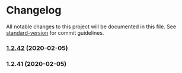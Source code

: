 # Changelog

All notable changes to this project will be documented in this file. See [standard-version](https://github.com/conventional-changelog/standard-version) for commit guidelines.

### [1.2.42](https://github.com/caldwell619/simple-lambda-actions/compare/v1.2.41...v1.2.42) (2020-02-05)

### 1.2.41 (2020-02-05)
